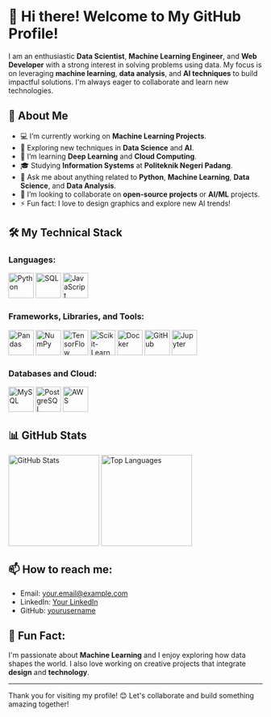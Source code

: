 # 👋 Hi there! Welcome to My GitHub Profile!

I am an enthusiastic **Data Scientist**, **Machine Learning Engineer**, and **Web Developer** with a strong interest in solving problems using data. My focus is on leveraging **machine learning**, **data analysis**, and **AI techniques** to build impactful solutions. I'm always eager to collaborate and learn new technologies.

## 🚀 About Me
- 💻 I’m currently working on **Machine Learning Projects**.
- 🔭 Exploring new techniques in **Data Science** and **AI**.
- 🌱 I’m learning **Deep Learning** and **Cloud Computing**.
- 🎓 Studying **Information Systems** at **Politeknik Negeri Padang**.
- 💬 Ask me about anything related to **Python**, **Machine Learning**, **Data Science**, and **Data Analysis**.
- 👯 I’m looking to collaborate on **open-source projects** or **AI/ML** projects.
- ⚡ Fun fact: I love to design graphics and explore new AI trends!

## 🛠️ My Technical Stack
### Languages:
<p align="left">
    <img src="https://cdn.jsdelivr.net/gh/devicons/devicon/icons/python/python-original.svg" width="50" height="50" alt="Python" />
    <img src="https://cdn.jsdelivr.net/gh/devicons/devicon/icons/sql/sql-original.svg" width="50" height="50" alt="SQL" />
    <img src="https://cdn.jsdelivr.net/gh/devicons/devicon/icons/javascript/javascript-original.svg" width="50" height="50" alt="JavaScript" />
</p>

### Frameworks, Libraries, and Tools:
<p align="left">
    <img src="https://cdn.jsdelivr.net/gh/devicons/devicon/icons/pandas/pandas-original.svg" width="50" height="50" alt="Pandas" />
    <img src="https://cdn.jsdelivr.net/gh/devicons/devicon/icons/numpy/numpy-original.svg" width="50" height="50" alt="NumPy" />
    <img src="https://cdn.jsdelivr.net/gh/devicons/devicon/icons/tensorflow/tensorflow-original.svg" width="50" height="50" alt="TensorFlow" />
    <img src="https://cdn.jsdelivr.net/gh/devicons/devicon/icons/scikit-learn/scikit-learn-original.svg" width="50" height="50" alt="Scikit-Learn" />
    <img src="https://cdn.jsdelivr.net/gh/devicons/devicon/icons/docker/docker-original.svg" width="50" height="50" alt="Docker" />
    <img src="https://cdn.jsdelivr.net/gh/devicons/devicon/icons/github/github-original.svg" width="50" height="50" alt="GitHub" />
    <img src="https://cdn.jsdelivr.net/gh/devicons/devicon/icons/jupyter/jupyter-original.svg" width="50" height="50" alt="Jupyter" />
</p>

### Databases and Cloud:
<p align="left">
    <img src="https://cdn.jsdelivr.net/gh/devicons/devicon/icons/mysql/mysql-original.svg" width="50" height="50" alt="MySQL" />
    <img src="https://cdn.jsdelivr.net/gh/devicons/devicon/icons/postgresql/postgresql-original.svg" width="50" height="50" alt="PostgreSQL" />
    <img src="https://cdn.jsdelivr.net/gh/devicons/devicon/icons/amazonwebservices/amazonwebservices-original.svg" width="50" height="50" alt="AWS" />
</p>

## 📊 GitHub Stats
<p align="left">
    <img height="180em" src="https://github-readme-stats.vercel.app/api?username=yourusername&show_icons=true&theme=radical" alt="GitHub Stats" />
    <img height="180em" src="https://github-readme-stats.vercel.app/api/top-langs/?username=yourusername&layout=compact&theme=radical" alt="Top Languages" />
</p>

## 📫 How to reach me:
- Email: your.email@example.com
- LinkedIn: [Your LinkedIn](https://linkedin.com/in/yourusername)
- GitHub: [yourusername](https://github.com/yourusername)

## 🌟 Fun Fact:
I'm passionate about **Machine Learning** and I enjoy exploring how data shapes the world. I also love working on creative projects that integrate **design** and **technology**.

---

Thank you for visiting my profile! 😊 Let's collaborate and build something amazing together!
